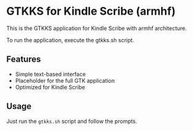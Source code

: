 # GTKKS for Kindle Scribe (armhf)

This is the GTKKS application for Kindle Scribe with armhf architecture.

To run the application, execute the gtkks.sh script.

## Features

- Simple text-based interface
- Placeholder for the full GTK application
- Optimized for Kindle Scribe

## Usage

Just run the `gtkks.sh` script and follow the prompts.
